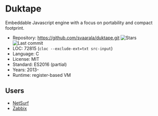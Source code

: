 # Duktape

Embeddable Javascript engine with a focus on portability and compact footprint.

* Repository: https://github.com/svaarala/duktape.git <img src="https://img.shields.io/github/stars/svaarala/duktape?label=&style=flat-square" alt="Stars"><img src="https://img.shields.io/github/last-commit/svaarala/duktape?label=&style=flat-square" alt="Last commit">
* LOC:        72815 (`cloc --exclude-ext=txt src-input`)
* Language:   C
* License:    MIT
* Standard:   ES2016 (partial)
* Years:      2013-
* Runtime:    register-based VM

## Users

* [NetSurf](https://github.com/netsurf-browser/netsurf/tree/master/content/handlers/javascript)
* [Zabbix](https://github.com/zabbix/zabbix/tree/master/src/libs/zbxembed/)
